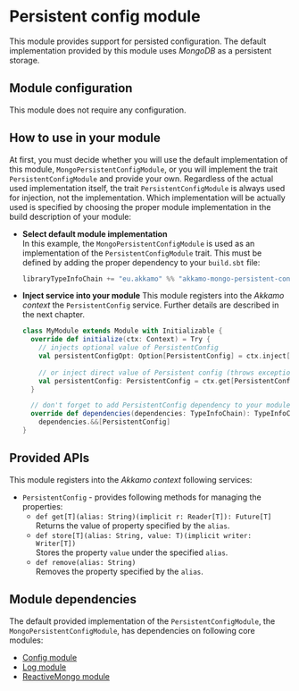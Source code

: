 # Persistent config module
This module provides support for persisted configuration. The default implementation provided by
this module uses *MongoDB* as a persistent storage.

## Module configuration
This module does not require any configuration.

## How to use in your module
At first, you must decide whether you will use the default implementation of this module,
`MongoPersistentConfigModule`, or you will implement the trait `PersistentConfigModule` and provide
your own. Regardless of the actual used implementation itself, the trait `PersistentConfigModule` is
always used for injection, not the implementation. Which implementation will be actually used is
specified by choosing the proper module implementation in the build description of your module:

- **Select default module implementation**  
  In this example, the `MongoPersistentConfigModule` is used as an implementation of the
  `PersistentConfigModule` trait. This must be defined by adding the proper dependency to your
  `build.sbt` file:
  
  ```scala
  libraryTypeInfoChain += "eu.akkamo" %% "akkamo-mongo-persistent-config" % versionHere
  ```

- **Inject service into your module**
  This module registers into the *Akkamo context* the `PersistentConfig` service. Further details
  are described in the next chapter.  
  ```scala
  class MyModule extends Module with Initializable {
    override def initialize(ctx: Context) = Try {
      // injects optional value of PersistentConfig
      val persistentConfigOpt: Option[PersistentConfig] = ctx.inject[PersistentConfig]
    
      // or inject direct value of Persistent config (throws exception if value not found)
      val persistentConfig: PersistentConfig = ctx.get[PersistentConfig]
    }

    // don't forget to add PersistentConfig dependency to your module
    override def dependencies(dependencies: TypeInfoChain): TypeInfoChain =
      dependencies.&&[PersistentConfig]
  }
  ```

## Provided APIs
This module registers into the *Akkamo context* following services:

- `PersistentConfig` - provides following methods for managing the properties:
  - `def get[T](alias: String)(implicit r: Reader[T]): Future[T]`  
    Returns the value of property specified by the `alias`.
  - `def store[T](alias: String, value: T)(implicit writer: Writer[T])`  
    Stores the property `value` under the specified `alias`.
  - `def remove(alias: String)`  
    Removes the property specified by the `alias`.

## Module dependencies
The default provided implementation of the `PersistentConfigModule`, the
`MongoPersistentConfigModule`, has dependencies on following core modules:

- [Config module](config-module.md)
- [Log module](log-module.md)
- [ReactiveMongo module](reactivemongo-module.md)